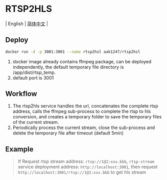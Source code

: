 # RTSP2HLS

| English | [简体中文](./README.zh-CN.md) |

## Deploy

```bash
docker run -d -p 3001:3001 --name rtsp2hsl aak1247/rtsp2hsl
```

1. docker image already contains ffmpeg package, can be deployed independently, the default temporary file directory is /app/dist/rtsp_temp.
2. default port is 3001

## Workflow

1. The rtsp2hls service handles the url, concatenates the complete rtsp address, calls the ffmpeg sub-process to complete the rtsp to hls conversion, and creates a temporary folder to save the temporary files of the current stream.
2. Periodically process the current stream, close the sub-process and delete the temporary file after timeout (default 5min)

## Example

> If Request rtsp stream address: ``rtsp://1@2:xxx.bbb``, ``rtsp-stream`` service deployment address: ``http://localhost:3001``, then request ``http://localhost:3001/rtsp://1@2:xxx.bbb`` to get hls stream
